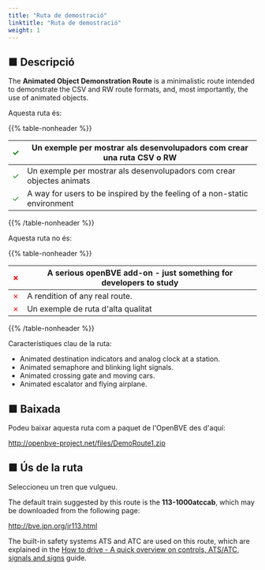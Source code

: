 ```yaml
---
title: "Ruta de demostració"
linktitle: "Ruta de demostració"
weight: 1
---
```


## ■ Descripció


The **Animated Object Demonstration Route** is a minimalistic route intended to demonstrate the CSV and RW route formats, and, most importantly, the use of animated objects.

Aquesta ruta és:

{{% table-nonheader %}}

| <font color="Green">✓</font> | Un exemple per mostrar als desenvolupadors com crear una ruta CSV o RW |
| ---------------------------- | ------------------------------------------------------------- |
| <font color="Green">✓</font> | Un exemple per mostrar als desenvolupadors com crear objectes animats  |
| <font color="Green">✓</font> | A way for users to be inspired by the feeling of a non-static environment  |

{{% /table-nonheader %}}

Aquesta ruta no és:

{{% table-nonheader %}}

| <font color="Red">✗</font>  | A serious openBVE add-on - just something for developers to study |
| --------------------------- | ------------------------------------------------------------- |
| <font color="Red">✗</font>  | A rendition of any real route.  |
| <font color="Red">✗</font>  | Un exemple de ruta d'alta qualitat  |

{{% /table-nonheader %}}

Característiques clau de la ruta:

* Animated destination indicators and analog clock at a station.
* Animated semaphore and blinking light signals.
* Animated crossing gate and moving cars.
* Animated escalator and flying airplane.

## ■ Baixada

Podeu baixar aquesta ruta com a paquet de l'OpenBVE des d'aquí:

<http://openbve-project.net/files/DemoRoute1.zip>

## ■ Ús de la ruta

Seleccioneu un tren que vulgueu.

The default train suggested by this route is the **113-1000atccab**, which may be downloaded from the following page:

<http://bve.jpn.org/jr113.html>

The built-in safety systems ATS and ATC are used on this route, which are explained in the <a href="https://openbve-project.net/play-japanese/">How to drive - A quick overview on controls, ATS/ATC, signals and signs</a> guide.